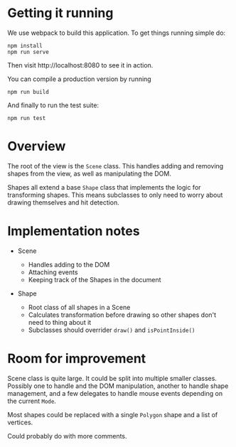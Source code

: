 # Getting it running

We use webpack to build this application. To get things running simple do:

    npm install
    npm run serve

Then visit http://localhost:8080 to see it in action.

You can compile a production version by running

    npm run build

And finally to run the test suite:

    npm run test

# Overview

  The root of the view is the `Scene` class. This handles adding and removing
  shapes from the view, as well as manipulating the DOM.

  Shapes all extend a base `Shape` class that implements the logic for
  transforming shapes. This means subclasses to only need to worry about
  drawing themselves and hit detection.

# Implementation notes

  * Scene
    - Handles adding to the DOM
    - Attaching events
    - Keeping track of the Shapes in the document

  * Shape
    - Root class of all shapes in a Scene
    - Calculates transformation before drawing so other shapes don't need to thing about it
    - Subclasses should overrider `draw()` and `isPointInside()`

# Room for improvement

Scene class is quite large. It could be split into multiple smaller classes.
Possibly one to handle and the DOM manipulation, another to handle shape
management, and a few delegates to handle mouse events depending on the
current `Mode`.

Most shapes could be replaced with a single `Polygon` shape and a list of vertices.

Could probably do with more comments.
